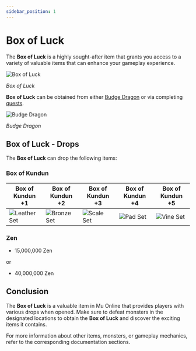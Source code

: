 ```yaml
---
sidebar_position: 1
---
```


# Box of Luck

The **Box of Luck** is a highly sought-after item that grants you access to a variety of valuable items that can enhance your gameplay experience.

![Box of Luck](/img/items/item-bags/box-of-luck.png)

_Box of Luck_

**Box of Luck** can be obtained from either [Budge Dragon](/special-monsters/others/golden-budge-dragon) or via completing [quests](/gameplay-systems/quest-system).

![Budge Dragon](/img/monsters/special/golden/budge-dragon.jpg)

_Budge Dragon_

## Box of Luck - Drops

The **Box of Luck** can drop the following items:

### Box of Kundun

| Box of Kundun +1                               | Box of Kundun +2                              | Box of Kundun +3                             | Box of Kundun +4                           | Box of Kundun +5                            |
| ---------------------------------------------- | --------------------------------------------- | -------------------------------------------- | ------------------------------------------ | ------------------------------------------- |
| ![Leather Set](/img/items/item-bags/bok-1.png) | ![Bronze Set](/img/items/item-bags/bok-2.png) | ![Scale Set](/img/items/item-bags/bok-3.png) | ![Pad Set](/img/items/item-bags/bok-4.png) | ![Vine Set](/img/items/item-bags/bok-5.png) |

### Zen

- 15,000,000 Zen

or

- 40,000,000 Zen

## Conclusion

The **Box of Luck** is a valuable item in Mu Online that provides players with various drops when opened. Make sure to defeat monsters in the designated locations to obtain the **Box of Luck** and discover the exciting items it contains.

For more information about other items, monsters, or gameplay mechanics, refer to the corresponding documentation sections.
